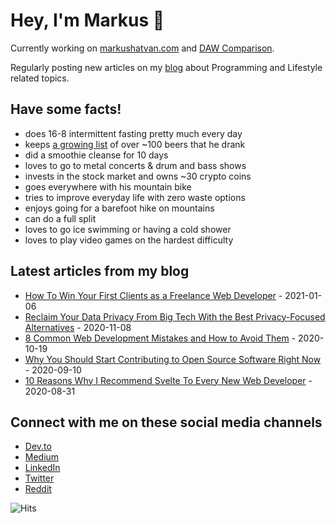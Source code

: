 # Hey, I'm Markus :wave:

Currently working on [markushatvan.com](https://markushatvan.com/) and [DAW Comparison](https://dawcomparison.com/).

Regularly posting new articles on my [blog](https://markushatvan.com/blog) about Programming and Lifestyle related topics.

## Have some facts!

- does 16-8 intermittent fasting pretty much every day
- keeps [a growing list](https://markushatvan.com/blog/the-beer-bucket-list-for-the-aspiring-connoisseur) of over ~100 beers that he drank
- did a smoothie cleanse for 10 days
- loves to go to metal concerts & drum and bass shows
- invests in the stock market and owns ~30 crypto coins
- goes everywhere with his mountain bike
- tries to improve everyday life with zero waste options
- enjoys going for a barefoot hike on mountains
- can do a full split
- loves to go ice swimming or having a cold shower
- loves to play video games on the hardest difficulty

## Latest articles from my blog

<!-- blog starts -->
- [How To Win Your First Clients as a Freelance Web Developer](https://markushatvan.com/blog/how-to-win-your-first-clients-as-a-freelance-web-developer) - 2021-01-06
- [Reclaim Your Data Privacy From Big Tech With the Best Privacy-Focused Alternatives](https://markushatvan.com/blog/reclaim-your-data-privacy-from-big-tech-with-the-best-privacy-focused-alternatives) - 2020-11-08
- [8 Common Web Development Mistakes and How to Avoid Them](https://markushatvan.com/blog/8-common-web-development-mistakes-and-how-to-avoid-them) - 2020-10-19
- [Why You Should Start Contributing to Open Source Software Right Now](https://markushatvan.com/blog/why-you-should-start-contributing-to-open-source-software-right-now) - 2020-09-10
- [10 Reasons Why I Recommend Svelte To Every New Web Developer](https://markushatvan.com/blog/10-reasons-why-i-recommend-svelte-to-every-new-web-developer) - 2020-08-31
<!-- blog ends -->

## Connect with me on these social media channels

- [Dev.to](https://dev.to/mhatvan)
- [Medium](https://medium.com/@markushatvan)
- [LinkedIn](https://www.linkedin.com/in/markus-hatvan-b912b91aa/)
- [Twitter](https://twitter.com/HatvanMarkus)
- [Reddit](https://www.reddit.com/user/chimpcmder)

<img src="https://hitcounter.pythonanywhere.com/count/tag.svg?url=https%3A%2F%2Fgithub.com%2Fmhatvan%2Fmhatvan" alt="Hits">
